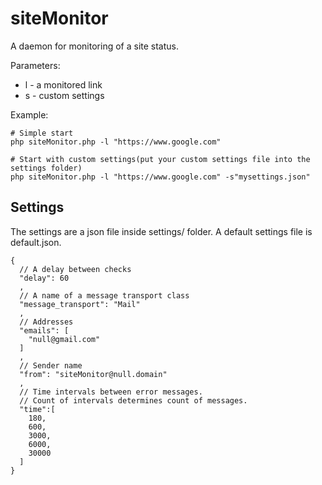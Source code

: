 siteMonitor
===========

A daemon for monitoring of a site status.

Parameters:
- l - a monitored link
- s - custom settings

Example:
```
# Simple start
php siteMonitor.php -l "https://www.google.com"

# Start with custom settings(put your custom settings file into the settings folder)
php siteMonitor.php -l "https://www.google.com" -s"mysettings.json"
```

Settings
--------
The settings are a json file inside settings/ folder. A default settings file is default.json.

```
{
  // A delay between checks
  "delay": 60
  ,
  // A name of a message transport class
  "message_transport": "Mail"
  ,
  // Addresses
  "emails": [
    "null@gmail.com"
  ]
  ,
  // Sender name
  "from": "siteMonitor@null.domain"
  ,
  // Time intervals between error messages.
  // Count of intervals determines count of messages.
  "time":[
    180,
    600,
    3000,
    6000,
    30000
  ]
}
```